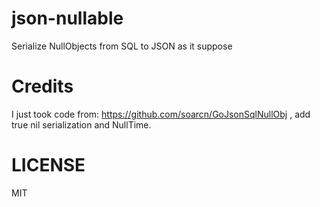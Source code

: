# json-nullable
Serialize NullObjects from SQL to JSON as it suppose

# Credits

I just took code from: https://github.com/soarcn/GoJsonSqlNullObj , add true nil serialization and NullTime.

# LICENSE

MIT

